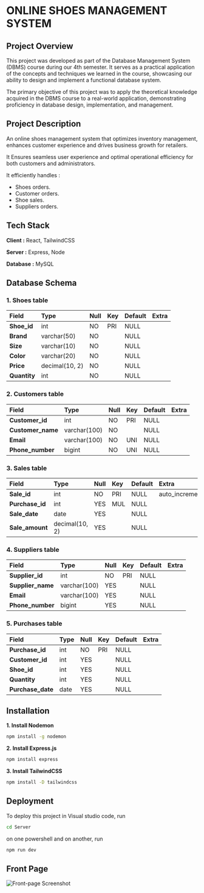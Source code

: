 # ONLINE SHOES MANAGEMENT SYSTEM

## Project Overview

This project was developed as part of the Database Management System (DBMS) course during our 4th semester. It serves as a practical application of the concepts and techniques we learned in the course, showcasing our ability to design and implement a functional database system.

The primary objective of this project was to apply the theoretical knowledge acquired in the DBMS course to a real-world application, demonstrating proficiency in database design, implementation, and management.

## Project Description

An online shoes management system that optimizes inventory management, enhances customer experience and drives business growth for retailers.

It Ensures seamless user experience and optimal operational efficiency for both customers and administrators.

It efficiently handles :  
+ Shoes orders.
+ Customer orders.
+ Shoe sales.
+ Suppliers orders.

## Tech Stack

**Client :** React, TailwindCSS

**Server :** Express, Node 

**Database :** MySQL

## Database Schema

### 1. Shoes table
| Field    |  Type     | Null | Key | Default | Extra |
| :--------| :---------|:-----|:----|:--------|:------|
| **Shoe_id**  |  int  | NO   | PRI | NULL    |       |
| **Brand**  |  varchar(50)  | NO   |    | NULL    |       |
| **Size**  |  varchar(10)  | NO   |     | NULL    |       |
| **Color**  |  varchar(20)  | NO   |    | NULL    |       |
| **Price**  |  decimal(10, 2) | NO   |      | NULL    |       |
| **Quantity**  |  int  | NO   |     | NULL    |       |

### 2. Customers table
| Field    |  Type     | Null | Key | Default | Extra |
| :--------| :---------|:-----|:----|:--------|:------|
| **Customer_id**  |  int  | NO   | PRI | NULL    |       |
| **Customer_name**  |  varchar(100)  | NO   |   | NULL    |       |
| **Email**  |  varchar(100)  | NO   | UNI | NULL    |       |
| **Phone_number**  |  bigint  | NO   | UNI | NULL    |       |

### 3. Sales table
| Field    |  Type     | Null | Key | Default | Extra |
| :--------| :---------|:-----|:----|:--------|:------|
| **Sale_id**  |  int  | NO   | PRI | NULL    |   auto_increment    |
| **Purchase_id**  |  int  | YES   |  MUL | NULL    |       |
| **Sale_date**  |  date  | YES  |   | NULL    |       |
| **Sale_amount**  |  decimal(10, 2)  | YES  |   | NULL    |       |

### 4. Suppliers table
| Field    |  Type     | Null | Key | Default | Extra |
| :--------| :---------|:-----|:----|:--------|:------|
| **Supplier_id**  |  int  | NO   | PRI | NULL    |      |
| **Supplier_name**  |  varchar(100)  | YES   |   | NULL    |       |
| **Email**  |  varchar(100)  | YES  |   | NULL    |       |
| **Phone_number**  |  bigint  | YES  |   | NULL    |       |

### 5. Purchases table
| Field    |  Type     | Null | Key | Default | Extra |
| :--------| :---------|:-----|:----|:--------|:------|
| **Purchase_id**  |  int  | NO   |  PRI | NULL    |       |
| **Customer_id**  |  int  | YES   |      | NULL    |       |
| **Shoe_id**  |  int  | YES   |      | NULL    |       |
| **Quantity**  |  int  | YES  |   | NULL    |       |
| **Purchase_date**  |  date  | YES  |   | NULL    |       |

## Installation

**1. Install Nodemon** 
```bash
npm install -g nodemon
```
**2. Install Express.js** 
```bash
npm install express
```
**3. Install TailwindCSS** 
```bash
npm install -D tailwindcss
```

## Deployment

To deploy this project in Visual studio code, run
```bash
cd Server
```
on one powershell and on another, run 
```bash
npm run dev
```

## Front Page
![Front-page Screenshot](https://drive.google.com/uc?id=1QunIcYTQJr6Ln2T48fnIoHheVNFpWeVf)